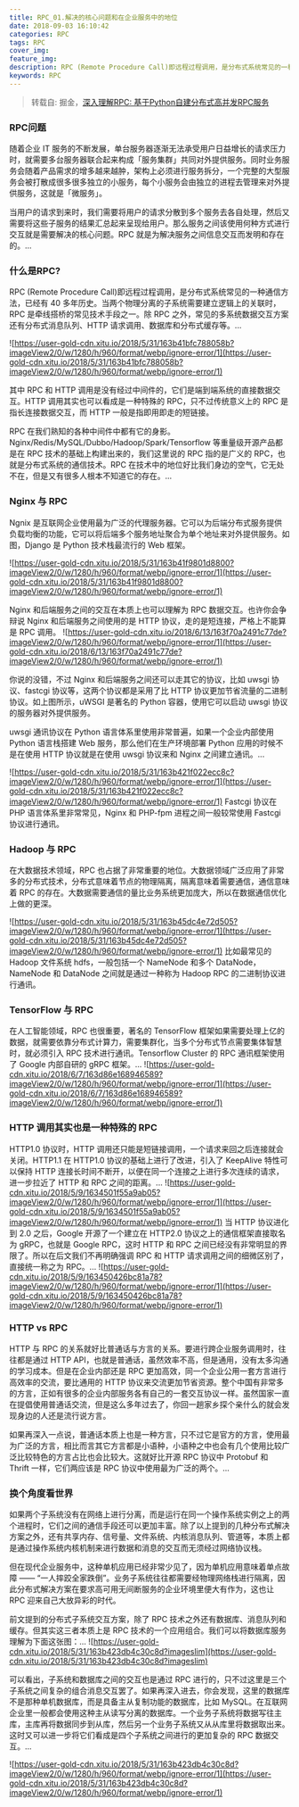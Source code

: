 ```yaml
---
title: RPC_01.解决的核心问题和在企业服务中的地位
date: 2018-09-03 16:10:42
categories: RPC
tags: RPC
cover_img:
feature_img:
description: RPC (Remote Procedure Call)即远程过程调用，是分布式系统常见的一种通信方法，已经有 40 多年历史。当两个物理分离的子系统需要建立逻辑上的关联时，RPC 是牵线搭桥的常见技术手段之一。除 RPC 之外，常见的多系统数据交互方案还有分布式消息队列、HTTP 请求调用、数据库和分布式缓存等.
keywords: RPC
---
```


> 转载自: 掘金，[深入理解RPC: 基于Python自建分布式高并发RPC服务](https://juejin.im/book/5af56a3c518825426642e004)

### RPC问题
随着企业 IT 服务的不断发展，单台服务器逐渐无法承受用户日益增长的请求压力时，就需要多台服务器联合起来构成「服务集群」共同对外提供服务。同时业务服务会随着产品需求的增多越来越肿，架构上必须进行服务拆分，一个完整的大型服务会被打散成很多很多独立的小服务，每个小服务会由独立的进程去管理来对外提供服务，这就是「微服务」。

当用户的请求到来时，我们需要将用户的请求分散到多个服务去各自处理，然后又需要将这些子服务的结果汇总起来呈现给用户。那么服务之间该使用何种方式进行交互就是需要解决的核心问题。RPC 就是为解决服务之间信息交互而发明和存在的。...

### 什么是RPC?
RPC (Remote Procedure Call)即远程过程调用，是分布式系统常见的一种通信方法，已经有 40 多年历史。当两个物理分离的子系统需要建立逻辑上的关联时，RPC 是牵线搭桥的常见技术手段之一。除 RPC 之外，常见的多系统数据交互方案还有分布式消息队列、HTTP 请求调用、数据库和分布式缓存等。...

![https://user-gold-cdn.xitu.io/2018/5/31/163b41bfc788058b?imageView2/0/w/1280/h/960/format/webp/ignore-error/1](https://user-gold-cdn.xitu.io/2018/5/31/163b41bfc788058b?imageView2/0/w/1280/h/960/format/webp/ignore-error/1)

其中 RPC 和 HTTP 调用是没有经过中间件的，它们是端到端系统的直接数据交互。HTTP 调用其实也可以看成是一种特殊的 RPC，只不过传统意义上的 RPC 是指长连接数据交互，而 HTTP 一般是指即用即走的短链接。

RPC 在我们熟知的各种中间件中都有它的身影。Nginx/Redis/MySQL/Dubbo/Hadoop/Spark/Tensorflow 等重量级开源产品都是在 RPC 技术的基础上构建出来的，我们这里说的 RPC 指的是广义的 RPC，也就是分布式系统的通信技术。RPC 在技术中的地位好比我们身边的空气，它无处不在，但是又有很多人根本不知道它的存在。...


### Nginx 与 RPC

Ngnix 是互联网企业使用最为广泛的代理服务器。它可以为后端分布式服务提供负载均衡的功能，它可以将后端多个服务地址聚合为单个地址来对外提供服务。如图，Django 是 Python 技术栈最流行的 Web 框架。

![https://user-gold-cdn.xitu.io/2018/5/31/163b41f9801d8800?imageView2/0/w/1280/h/960/format/webp/ignore-error/1](https://user-gold-cdn.xitu.io/2018/5/31/163b41f9801d8800?imageView2/0/w/1280/h/960/format/webp/ignore-error/1)

Nginx 和后端服务之间的交互在本质上也可以理解为 RPC 数据交互。也许你会争辩说 Nginx 和后端服务之间使用的是 HTTP 协议，走的是短连接，严格上不能算是 RPC 调用。
![https://user-gold-cdn.xitu.io/2018/6/13/163f70a2491c77de?imageView2/0/w/1280/h/960/format/webp/ignore-error/1](https://user-gold-cdn.xitu.io/2018/6/13/163f70a2491c77de?imageView2/0/w/1280/h/960/format/webp/ignore-error/1)

你说的没错，不过 Nginx 和后端服务之间还可以走其它的协议，比如 uwsgi 协议、fastcgi 协议等，这两个协议都是采用了比 HTTP 协议更加节省流量的二进制协议。如上图所示，uWSGI 是著名的 Python 容器，使用它可以启动 uwsgi 协议的服务器对外提供服务。

uwsgi 通讯协议在 Python 语言体系里使用非常普遍，如果一个企业内部使用 Python 语言栈搭建 Web 服务，那么他们在生产环境部署 Python 应用的时候不是在使用 HTTP 协议就是在使用 uwsgi 协议来和 Nginx 之间建立通讯。...

![https://user-gold-cdn.xitu.io/2018/5/31/163b421f022ecc8c?imageView2/0/w/1280/h/960/format/webp/ignore-error/1](https://user-gold-cdn.xitu.io/2018/5/31/163b421f022ecc8c?imageView2/0/w/1280/h/960/format/webp/ignore-error/1)
Fastcgi 协议在 PHP 语言体系里非常常见，Nginx 和 PHP-fpm 进程之间一般较常使用 Fastcgi 协议进行通讯。

### Hadoop 与 RPC

在大数据技术领域，RPC 也占据了非常重要的地位。大数据领域广泛应用了非常多的分布式技术，分布式意味着节点的物理隔离，隔离意味着需要通信，通信意味着 RPC 的存在。大数据需要通信的量比业务系统更加庞大，所以在数据通信优化上做的更深。

![https://user-gold-cdn.xitu.io/2018/5/31/163b45dc4e72d505?imageView2/0/w/1280/h/960/format/webp/ignore-error/1](https://user-gold-cdn.xitu.io/2018/5/31/163b45dc4e72d505?imageView2/0/w/1280/h/960/format/webp/ignore-error/1)
比如最常见的 Hadoop 文件系统 hdfs，一般包括一个 NameNode 和多个 DataNode，NameNode 和 DataNode 之间就是通过一种称为 Hadoop RPC 的二进制协议进行通讯。

### TensorFlow 与 RPC

在人工智能领域，RPC 也很重要，著名的 TensorFlow 框架如果需要处理上亿的数据，就需要依靠分布式计算力，需要集群化，当多个分布式节点需要集体智慧时，就必须引入 RPC 技术进行通讯。Tensorflow Cluster 的 RPC 通讯框架使用了 Google 内部自研的 gRPC 框架。...
![https://user-gold-cdn.xitu.io/2018/6/7/163d86e168946589?imageView2/0/w/1280/h/960/format/webp/ignore-error/1](https://user-gold-cdn.xitu.io/2018/6/7/163d86e168946589?imageView2/0/w/1280/h/960/format/webp/ignore-error/1)

### HTTP 调用其实也是一种特殊的 RPC

HTTP1.0 协议时，HTTP 调用还只能是短链接调用，一个请求来回之后连接就会关闭。HTTP1.1 在 HTTP1.0 协议的基础上进行了改进，引入了 KeepAlive 特性可以保持 HTTP 连接长时间不断开，以便在同一个连接之上进行多次连续的请求，进一步拉近了 HTTP 和 RPC 之间的距离。...
![https://user-gold-cdn.xitu.io/2018/5/9/1634501f55a9ab05?imageView2/0/w/1280/h/960/format/webp/ignore-error/1](https://user-gold-cdn.xitu.io/2018/5/9/1634501f55a9ab05?imageView2/0/w/1280/h/960/format/webp/ignore-error/1)
当 HTTP 协议进化到 2.0 之后，Google 开源了一个建立在 HTTP2.0 协议之上的通信框架直接取名为 gRPC，也就是 Google RPC，这时 HTTP 和 RPC 之间已经没有非常明显的界限了。所以在后文我们不再明确强调 RPC 和 HTTP 请求调用之间的细微区别了，直接统一称之为 RPC。...
![https://user-gold-cdn.xitu.io/2018/5/9/163450426bc81a78?imageView2/0/w/1280/h/960/format/webp/ignore-error/1](https://user-gold-cdn.xitu.io/2018/5/9/163450426bc81a78?imageView2/0/w/1280/h/960/format/webp/ignore-error/1)

### HTTP vs RPC

HTTP 与 RPC 的关系就好比普通话与方言的关系。要进行跨企业服务调用时，往往都是通过 HTTP API，也就是普通话，虽然效率不高，但是通用，没有太多沟通的学习成本。但是在企业内部还是 RPC 更加高效，同一个企业公用一套方言进行高效率的交流，要比通用的 HTTP 协议来交流更加节省资源。整个中国有非常多的方言，正如有很多的企业内部服务各有自己的一套交互协议一样。虽然国家一直在提倡使用普通话交流，但是这么多年过去了，你回一趟家乡探个亲什么的就会发现身边的人还是流行说方言。

如果再深入一点说，普通话本质上也是一种方言，只不过它是官方的方言，使用最为广泛的方言，相比而言其它方言都是小语种，小语种之中也会有几个使用比较广泛比较特色的方言占比也会比较大。这就好比开源 RPC 协议中 Protobuf 和 Thrift 一样，它们两应该是 RPC 协议中使用最为广泛的两个。...

### 换个角度看世界

如果两个子系统没有在网络上进行分离，而是运行在同一个操作系统实例之上的两个进程时，它们之间的通信手段还可以更加丰富。除了以上提到的几种分布式解决方案之外，还有共享内存、信号量、文件系统、内核消息队列、管道等，本质上都是通过操作系统内核机制来进行数据和消息的交互而无须经过网络协议栈。

但在现代企业服务中，这种单机应用已经非常少见了，因为单机应用意味着单点故障 —— “一人摔跤全家跌倒”。业务子系统往往都需要经物理网络栈进行隔离，因此分布式解决方案在要求高可用无间断服务的企业环境里便大有作为，这也让 RPC 迎来自己大放异彩的时代。

前文提到的分布式子系统交互方案，除了 RPC 技术之外还有数据库、消息队列和缓存。但其实这三者本质上是 RPC 技术的一个应用组合。我们可以将数据库服务理解为下面这张图：...
![https://user-gold-cdn.xitu.io/2018/5/31/163b423db4c30c8d?imageslim](https://user-gold-cdn.xitu.io/2018/5/31/163b423db4c30c8d?imageslim)

可以看出，子系统和数据库之间的交互也是通过 RPC 进行的，只不过这里是三个子系统之间复杂的组合消息交互罢了。如果再深入进去，你会发现，这里的数据库不是那种单机数据库，而是具备主从复制功能的数据库，比如 MySQL。在互联网企业里一般都会使用这种主从读写分离的数据库。一个业务子系统将数据写往主库，主库再将数据同步到从库，然后另一个业务子系统又从从库里将数据取出来。这时又可以进一步将它们看成是四个子系统之间进行的更加复杂的 RPC 数据交互。...

![https://user-gold-cdn.xitu.io/2018/5/31/163b423db4c30c8d?imageView2/0/w/1280/h/960/format/webp/ignore-error/1](https://user-gold-cdn.xitu.io/2018/5/31/163b423db4c30c8d?imageView2/0/w/1280/h/960/format/webp/ignore-error/1)
